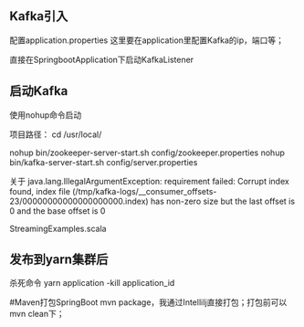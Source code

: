 
## Kafka引入

配置application.properties
这里要在application里配置Kafka的ip，端口等； 

直接在SpringbootApplication下启动KafkaListener

## 启动Kafka
使用nohup命令启动

项目路径：
  cd /usr/local/
  
nohup bin/zookeeper-server-start.sh config/zookeeper.properties
nohup bin/kafka-server-start.sh config/server.properties

关于
java.lang.IllegalArgumentException: requirement failed: Corrupt index found, index file (/tmp/kafka-logs/__consumer_offsets-23/00000000000000000000.index) has non-zero size but the last offset is 0 and the base offset is 0


StreamingExamples.scala

## 发布到yarn集群后
杀死命令
yarn application -kill application_id


#Maven打包SpringBoot
mvn package，我通过IntelliIj直接打包；打包前可以mvn clean下；
